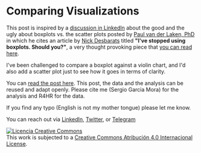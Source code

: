 # Comparing Visualizations

This post is inspired by a [discussion in LinkedIn](https://www.linkedin.com/posts/paulvanderlaken_think-twice-before-plotting-your-boxes-activity-6899369243398193152-63Y0) about the good and the ugly about boxplots vs. the scatter plots posted by [Paul van der Laken, PhD](https://www.linkedin.com/in/paulvanderlaken/) in which he cites an article by [Nick Desbarats](https://www.linkedin.com/in/nickdesbarats/) titled **"I've stopped using boxplots. Should you?"**, a very thought provoking piece that [you can read here](https://nightingaledvs.com/ive-stopped-using-box-plots-should-you/).

I've been challenged to compare a boxplot against a violin chart, and I'd also add a scatter plot just to see how it goes in terms of clarity.

You can [read the post here](https://rpubs.com/Data4HR/comparing-visualizations). This post, the data and the analysis can be reused and adapt openly. Please cite me (Sergio Garcia Mora) for the analysis and R4HR for the data.

If you find any typo (English is not my mother tongue) please let me know.

You can reach out via [LinkedIn](https://www.linkedin.com/in/sergiogarciamora/), [Twitter](https://twitter.com/sergiogarciamor), or [Telegram](https://t.me/SergioGarciaMora)

<a rel="license" href="http://creativecommons.org/licenses/by/4.0/"><img alt="Licencia Creative Commons" style="border-width:0" src="https://i.creativecommons.org/l/by/4.0/88x31.png" /></a><br />This work is subjected to a <a rel="license" href="http://creativecommons.org/licenses/by/4.0/">Creative Commons Atribución 4.0 Internacional License</a>.
